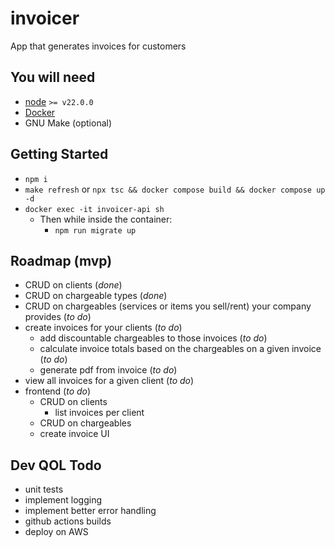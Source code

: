 # invoicer

App that generates invoices for customers

## You will need
 - [node](https://nodejs.org/en) `>= v22.0.0`
 - [Docker](https://docs.docker.com/desktop/)
 - GNU Make (optional)

## Getting Started
 - `npm i`
 - `make refresh` or `npx tsc && docker compose build && docker compose up -d`
- `docker exec -it invoicer-api sh`
   - Then while inside the container:
     - `npm run migrate up`

## Roadmap (mvp)
 - CRUD on clients (*done*)
 - CRUD on chargeable types (*done*)
 - CRUD on chargeables (services or items you sell/rent) your company provides (*to do*)
 - create invoices for your clients (*to do*)
    - add discountable chargeables to those invoices (*to do*)
    - calculate invoice totals based on the chargeables on a given invoice (*to do*)
    - generate pdf from invoice (*to do*)
 - view all invoices for a given client (*to do*)
 - frontend (*to do*)
    - CRUD on clients
        - list invoices per client
    - CRUD on chargeables
    - create invoice UI

## Dev QOL Todo
 - unit tests
 - implement logging
 - implement better error handling
 - github actions builds
 - deploy on AWS
